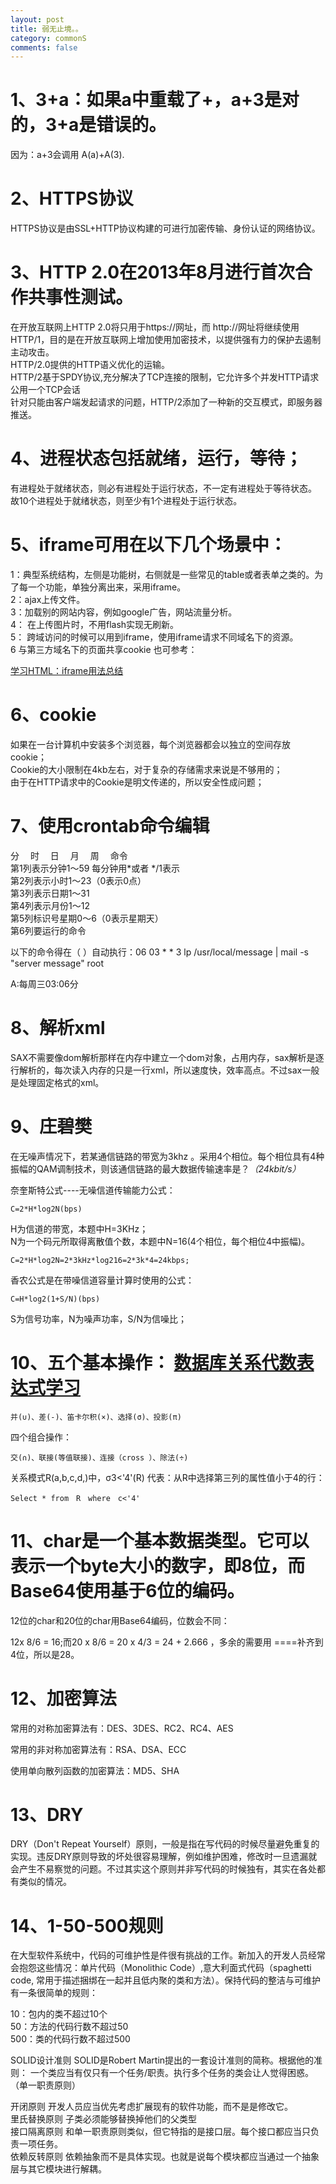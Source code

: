 ```yaml
---
layout: post
title: 弱无止境。。
category: commonS
comments: false
---
```

# 1、3+a：如果a中重载了+，a+3是对的，3+a是错误的。
因为：a+3会调用 A(a)+A(3).

# 2、HTTPS协议
HTTPS协议是由SSL+HTTP协议构建的可进行加密传输、身份认证的网络协议。

# 3、HTTP 2.0在2013年8月进行首次合作共事性测试。
在开放互联网上HTTP 2.0将只用于https://网址，而 http://网址将继续使用HTTP/1，目的是在开放互联网上增加使用加密技术，以提供强有力的保护去遏制主动攻击。  
HTTP/2.0提供的HTTP语义优化的运输。  
HTTP/2基于SPDY协议,充分解决了TCP连接的限制，它允许多个并发HTTP请求公用一个TCP会话  
针对只能由客户端发起请求的问题，HTTP/2添加了一种新的交互模式，即服务器推送。

# 4、进程状态包括就绪，运行，等待；  
有进程处于就绪状态，则必有进程处于运行状态，不一定有进程处于等待状态。  
故10个进程处于就绪状态，则至少有1个进程处于运行状态。

#  5、iframe可用在以下几个场景中：  
1：典型系统结构，左侧是功能树，右侧就是一些常见的table或者表单之类的。为了每一个功能，单独分离出来，采用iframe。   
2：ajax上传文件。   
3：加载别的网站内容，例如google广告，网站流量分析。  
4： 在上传图片时，不用flash实现无刷新。  
5： 跨域访问的时候可以用到iframe，使用iframe请求不同域名下的资源。  
6 与第三方域名下的页面共享cookie
也可参考：

[学习HTML：iframe用法总结](http://blog.csdn.net/super_marioli/article/details/4437082)

# 6、cookie  
如果在一台计算机中安装多个浏览器，每个浏览器都会以独立的空间存放cookie；  
Cookie的大小限制在4kb左右，对于复杂的存储需求来说是不够用的；  
由于在HTTP请求中的Cookie是明文传递的，所以安全性成问题；

# 7、使用crontab命令编辑

分　 时　 日　 月　 周　 命令  
第1列表示分钟1～59 每分钟用*或者 */1表示  
第2列表示小时1～23（0表示0点）  
第3列表示日期1～31  
第4列表示月份1～12  
第5列标识号星期0～6（0表示星期天）  
第6列要运行的命令  

以下的命令得在（ ）自动执行：06 03 * * 3 lp /usr/local/message | mail -s "server message" root

A:每周三03:06分

# 8、解析xml  
SAX不需要像dom解析那样在内存中建立一个dom对象，占用内存，sax解析是逐行解析的，每次读入内存的只是一行xml，所以速度快，效率高点。不过sax一般是处理固定格式的xml。

# 9、庄碧樊
在无噪声情况下，若某通信链路的带宽为3khz 。采用4个相位。每个相位具有4种振幅的QAM调制技术，则该通信链路的最大数据传输速率是？*（24kbit/s）*

奈奎斯特公式----无噪信道传输能力公式： 
 
`C=2*H*log2N(bps) `  

H为信道的带宽，本题中H=3KHz；  
N为一个码元所取得离散值个数，本题中N=16(4个相位，每个相位4中振幅)。  

`C=2*H*log2N=2*3kHz*log216=2*3k*4=24kbps; ` 

香农公式是在带噪信道容量计算时使用的公式： 
 
    C=H*log2(1+S/N)(bps)  
S为信号功率，N为噪声功率，S/N为信噪比；

# 10、五个基本操作： [数据库关系代数表达式学习](http://www.blogjava.net/decode360/archive/2009/04/15/292362.html)   

    并(∪)、差(-)、笛卡尔积(×)、选择(σ)、投影(π) 
四个组合操作： 

    交(∩)、联接(等值联接)、连接（cross ）、除法(÷) 

关系模式R(a,b,c,d,)中，σ3<'4'(R) 代表：从R中选择第三列的属性值小于4的行：

	Select * from　R　where　c<'4'

# 11、char是一个基本数据类型。它可以表示一个byte大小的数字，即8位，而Base64使用基于6位的编码。

12位的char和20位的char用Base64编码，位数会不同：  

12x 8/6 = 16;而20 x 8/6 = 20 x 4/3 = 24 + 2.666 ，多余的需要用  ====补齐到4位，所以是28。

# 12、加密算法
常用的对称加密算法有：DES、3DES、RC2、RC4、AES  

常用的非对称加密算法有：RSA、DSA、ECC

使用单向散列函数的加密算法：MD5、SHA

# 13、DRY
DRY（Don't Repeat Yourself）原则，一般是指在写代码的时候尽量避免重复的实现。违反DRY原则导致的坏处很容易理解，例如维护困难，修改时一旦遗漏就会产生不易察觉的问题。不过其实这个原则并非写代码的时候独有，其实在各处都有类似的情况。

# 14、1-50-500规则

在大型软件系统中，代码的可维护性是件很有挑战的工作。新加入的开发人员经常会抱怨这些情况：单片代码（Monolithic Code）,意大利面式代码（spaghetti code, 常用于描述捆绑在一起并且低内聚的类和方法）。保持代码的整洁与可维护有一条很简单的规则：

10：包内的类不超过10个  
50：方法的代码行数不超过50  
500：类的代码行数不超过500  

SOLID设计准则
SOLID是Robert Martin提出的一套设计准则的简称。根据他的准则：
一个类应当有仅只有一个任务/职责。执行多个任务的类会让人觉得困惑。
（单一职责原则）

开闭原则	开发人员应当优先考虑扩展现有的软件功能，而不是是修改它。  
里氏替换原则	子类必须能够替换掉他们的父类型  
接口隔离原则	和单一职责原则类似，但它特指的是接口层。每个接口都应当只负责一项任务。  
依赖反转原则	依赖抽象而不是具体实现。也就是说每个模块都应当通过一个抽象层与其它模块进行解耦。  